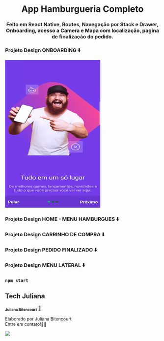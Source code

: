 <h1 align="center">
App Hamburgueria Completo

<h3 align="center">
Feito em React Native, Routes, Navegação por Stack e Drawer, Onboarding, acesso a Camera e Mapa com localização, pagina de finalização do pedido.

### Projeto Design ONBOARDING ⬇️

<img src="https://raw.githubusercontent.com/techjuliana/eGames/main/design/1.jpg" height="480" width="310">


### Projeto Design HOME - MENU HAMBURGUES ⬇️


### Projeto Design CARRINHO DE COMPRA ⬇️

### Projeto Design PEDIDO FINALIZADO ⬇️

### Projeto Design MENU LATERAL ⬇️


### `npm start`

## Tech Juliana

<a href="https://www.linkedin.com/in/techjuliana">
 <sub><b>Juliana Bitencourt</b></sub></a>  <a href="https://www.linkedin.com/in/techjuliana" title="LinkedIn">🚀</a>

Elaborado por Juliana Bitencourt
<br> Entre em contato!👋🏽 </br>

 <div> 
  <a href="https://www.linkedin.com/in/techjuliana" target="_blank"><img src="https://img.shields.io/badge/-LinkedIn-%230077B5?style=for-the-badge&logo=linkedin&logoColor=white" target="_blank"></a> 
</div>
